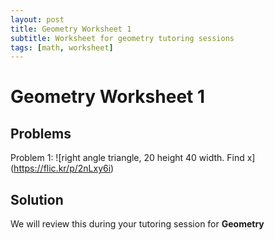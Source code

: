```yaml
---
layout: post
title: Geometry Worksheet 1
subtitle: Worksheet for geometry tutoring sessions
tags: [math, worksheet]
---
```

# Geometry Worksheet 1

## Problems

Problem 1:
![right angle triangle, 20 height 40 width. Find x] (https://flic.kr/p/2nLxy6i)

## Solution

We will review this during your tutoring session for **Geometry**
